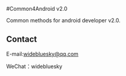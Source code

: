 #Common4Android v2.0

  Common methods for android developer v2.0.
  
## Contact

  E-mail:widebluesky@qq.com
  
  WeChat：widebluesky
  
  
